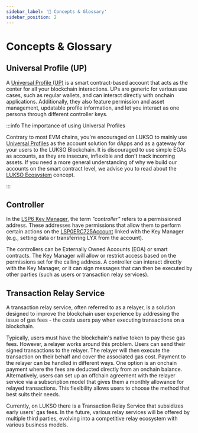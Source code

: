 ```yaml
---
sidebar_label: '📑 Concepts & Glossary'
sidebar_position: 2
---
```


# Concepts & Glossary

## Universal Profile (UP)

A [Universal Profile (UP)](../standards/universal-profile/introduction.md) is a smart contract-based account that acts as the center for all your blockchain interactions. UPs are generic for various use cases, such as regular wallets, and can interact directly with onchain applications. Additionally, they also feature permission and asset management, updatable profile information, and let you interact as one persona through different controller keys.

:::info The importance of using Universal Profiles

Contrary to most EVM chains, you're encouraged on LUKSO to mainly use [Universal Profiles](../standards/universal-profile/introduction.md) as the account solution for dApps and as a gateway for your users to the LUKSO Blockchain. It is discouraged to use simple EOAs as accounts, as they are insecure, inflexible and don't track incoming assets. If you need a more general understanding of why we build our accounts on the smart contract level, we advise you to read about the [LUKSO Ecosystem](https://medium.com/lukso/lukso-ecosystem-part-1-4c3f5d67b081) concept.

:::

## Controller

In the [LSP6 Key Manager](../standards/universal-profile/lsp6-key-manager.md), the term _"controller"_ refers to a permissioned address. These addresses have permissions that allow them to perform certain actions on the [LSP0ERC725Account](../standards/universal-profile/lsp0-erc725account.md) linked with the Key Manager (e.g., setting data or transferring LYX from the account).

The controllers can be Externally Owned Accounts (EOA) or smart contracts. The Key Manager will allow or restrict access based on the permissions set for the calling address.
A controller can interact directly with the Key Manager, or it can sign messages that can then be executed by other parties (such as users or transaction relay services).

## Transaction Relay Service

A transaction relay service, often referred to as a relayer, is a solution designed to improve the blockchain user experience by addressing the issue of gas fees - the costs users pay when executing transactions on a blockchain.

Typically, users must have the blockchain's native token to pay these gas fees. However, a relayer works around this problem. Users can send their signed transactions to the relayer. The relayer will then execute the transaction on their behalf and cover the associated gas cost.
Payment to the relayer can be handled in different ways. One option is an onchain payment where the fees are deducted directly from an onchain balance. Alternatively, users can set up an offchain agreement with the relayer service via a subscription model that gives them a monthly allowance for relayed transactions. This flexibility allows users to choose the method that best suits their needs.

Currently, on LUKSO there is a Transaction Relay Service that subsidizes early users' gas fees. In the future, various relay services will be offered by multiple third parties, evolving into a competitive relay ecosystem with various business models.
